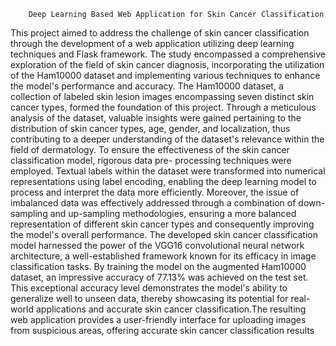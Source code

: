         Deep Learning Based Web Application for Skin Cancer Classification
        
This project aimed to address the challenge of skin cancer classification through the
development of a web application utilizing deep learning techniques and Flask framework. The
study encompassed a comprehensive exploration of the field of skin cancer diagnosis,
incorporating the utilization of the Ham10000 dataset and implementing various techniques to
enhance the model's performance and accuracy.
The Ham10000 dataset, a collection of labeled skin lesion images encompassing seven distinct
skin cancer types, formed the foundation of this project. Through a meticulous analysis of the
dataset, valuable insights were gained pertaining to the distribution of skin cancer types, age,
gender, and localization, thus contributing to a deeper understanding of the dataset's relevance
within the field of dermatology.
To ensure the effectiveness of the skin cancer classification model, rigorous data pre-
processing techniques were employed. Textual labels within the dataset were transformed into
numerical representations using label encoding, enabling the deep learning model to process
and interpret the data more efficiently. Moreover, the issue of imbalanced data was effectively
addressed through a combination of down-sampling and up-sampling methodologies, ensuring
a more balanced representation of different skin cancer types and consequently improving the
model's overall performance.
The developed skin cancer classification model harnessed the power of the VGG16
convolutional neural network architecture, a well-established framework known for its efficacy
in image classification tasks. By training the model on the augmented Ham10000 dataset, an
impressive accuracy of 77.13% was achieved on the test set. This exceptional accuracy level
demonstrates the model's ability to generalize well to unseen data, thereby showcasing its
potential for real-world applications and accurate skin cancer classification.The resulting web
application provides a user-friendly interface for uploading images from suspicious areas,
offering accurate skin cancer classification results
